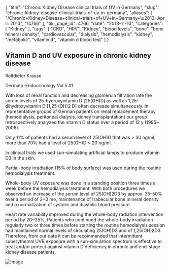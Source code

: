 {
    "title": "Chronic Kidney Disease clinical trials of UV in Germany",
    "slug": "chronic-kidney-disease-clinical-trials-of-uv-in-germany",
    "aliases": [
        "/Chronic+Kidney+Disease+clinical+trials+of+UV+in+Germany+\u2013+April+2013",
        "/4766"
    ],
    "tiki_page_id": 4766,
    "date": "2013-11-10",
    "categories": [
        "Kidney"
    ],
    "tags": [
        "CKD",
        "HRV",
        "Kidney",
        "blood levels",
        "bone",
        "bone mineral density",
        "cardiovascular",
        "dialysis",
        "hemodialysis",
        "kidney",
        "metabolic",
        "vitamin d",
        "vitamin d blood test"
    ]
}


## Vitamin D and UV exposure in chronic kidney disease

Rolfdieter Krause

Dermato-Endocrinology Vol 5 #1

With loss of renal function and decreasing glomerula filtration rate the serum levels of 25-hydroxyvitamin D <span>[25(OH)D]</span> as well as 1,25-dihydroxyvitamin D <span>[1,25 (OH)2 D]</span> often decrease simultaneously. In representative groups of German patients on renal replacement therapy (hemodialysis, peritoneal dialysis, kidney transplantation) our group retrospectively analyzed the vitamin D status over a period of 12 y (1995‒2006).

Only 11% of patients had a serum level of 25(OH)D that was > 30 ng/ml, more than 70% had a level of 25(OH)D < 20 ng/ml. 

In clinical trials we used sun-simulating artificial lamps to produce vitamin D3 in the skin. 

Partial-body irradiation (15% of body surface) was used during the routine hemodialysis treatment. 

Whole-body UV exposure was done in a standing position three times a week before the hemodialysis treatment. With both procedures we observed an increase of the serum level of 25(OH)2D3 by approx. 35–50% over a period of 2‒3 mo, maintenance of trabecular bone mineral density and a normalization of systolic and diastolic blood pressure. 

Heart rate variability improved during the whole-body radiation intervention period by 20‒25%. Patients who continued the whole-body irradiation regularly two or three times before starting the routine hemodialysis session had maintained normal levels of circulating 25(OH)D3 and of 1,25(OH)2D3. Therefore, from our data it can be recommended that intermittent suberythemal UVB exposure with a sun-simulation spectrum is effective to treat and/or protect against vitamin D deficiency in chronic and end-stage kidney disease patients.

<img src="https://d378j1rmrlek7x.cloudfront.net/attachments/jpeg/ckd-germany.jpg" alt="image">